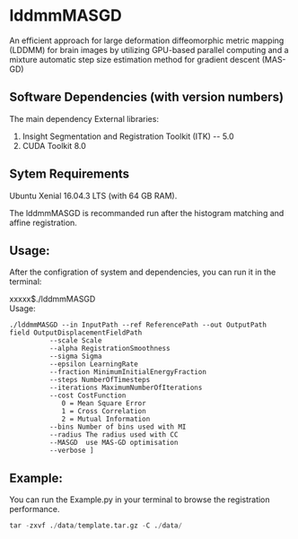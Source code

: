 # lddmmMASGD
An efficient approach for large deformation diffeomorphic metric mapping (LDDMM) for brain images by utilizing GPU-based parallel computing and a mixture automatic step size estimation method for gradient descent (MAS-GD)


Software Dependencies (with version numbers)
--------------------------------------------------
The main dependency External libraries: 
1. Insight Segmentation and Registration Toolkit (ITK) -- 5.0
2. CUDA Toolkit 8.0


Sytem Requirements
-------------------------------------
Ubuntu Xenial 16.04.3 LTS (with 64 GB RAM).

The lddmmMASGD is recommanded run after the histogram matching and affine registration.

Usage:
--------------------------
After the configration of system and dependencies, you can run it in the terminal:  

xxxxx$./lddmmMASGD    
Usage:  
<pre><code>./lddmmMASGD --in InputPath --ref ReferencePath --out OutputPath  
field OutputDisplacementFieldPath  
		  --scale Scale  
		  --alpha RegistrationSmoothness  
		  --sigma Sigma  
		  --epsilon LearningRate  
		  --fraction MinimumInitialEnergyFraction  
		  --steps NumberOfTimesteps  
		  --iterations MaximumNumberOfIterations  
		  --cost CostFunction  
			 0 = Mean Square Error  
			 1 = Cross Correlation  
			 2 = Mutual Information  
		  --bins Number of bins used with MI  
		  --radius The radius used with CC  
		  --MASGD  use MAS-GD optimisation  
		  --verbose ]  </code></pre>

Example:
--------------------------------
You can run the Example.py in your terminal to browse the registration performance.  

```python 
tar -zxvf ./data/template.tar.gz -C ./data/
```

